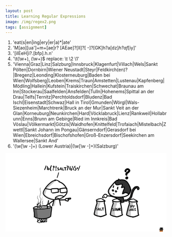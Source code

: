 ```yaml
---
layout: post
title: Learning Regular Expressions
image: /img/regex2.png
tags: [assignment]
---
```


1. 'eat(s|en|ing|ery|er|a)*|ate'
2. 'M[ao][ua']+m+[ae]r? [AEae]?[lI]?[ -]?[GK]h?a[dz]*h?af*[iy]'
3. '[iIEeH]i?.[bfp].h.n'
4. '\t(\w+), (\w+)$  replace: \t \2 \1'
5. 'Vienna|Graz|Linz|Salzburg|Innsbruck|Klagenfurt|Villach|Wels|Sankt Pölten|Dornbirn|Wiener Neustadt|Steyr|Feldkirch(en)?|Bregenz|Leonding|Klosterneuburg|Baden bei Wien|Wolfsberg|Leoben|Krems|Traun|Amstetten|Lustenau|Kapfenberg|Mödling|Hallein|Kufstein|Traiskirchen|Schwechat|Braunau am Inn|Stockerau|Saalfelden|Ansfelden|Tulln|Hohenems|Spittal an der Drau|Telfs|Ternitz|Perchtoldsdorf|Bludenz|Bad Ischl|Eisenstadt|Schwaz|Hall in Tirol|Gmunden|Wörgl|Wals-Siezenheim|Marchtrenk|Bruck an der Mur|Sankt Veit an der Glan|Korneuburg|Neunkirchen|Hard|Vöcklabruck|Lienz|Rankweil|Hollabrunn|Enns|Brunn am Gebirge|Ried im Innkreis|Bad Vöslau|Völkermarkt|Götzis|Waidhofen|Knittelfeld|Trofaiach|Mistelbach|Zwettl|Sankt Johann im Pongau|Gänserndorf|Gerasdorf bei Wien|Ebreichsdorf|Bischofshofen|Groß-Enzersdorf|Seekirchen am Wallersee|Sankt And'
6. '(\w[\w -]+) \(Lower Austria\)|(\w[\w -]+)\(Salzburg\)'


![Learn Python](/img/regex1.png "SALT")


